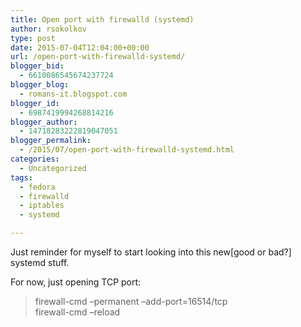 ```yaml
---
title: Open port with firewalld (systemd)
author: rsokolkov
type: post
date: 2015-07-04T12:04:00+00:00
url: /open-port-with-firewalld-systemd/
blogger_bid:
  - 6610086545674237724
blogger_blog:
  - romans-it.blogspot.com
blogger_id:
  - 6987419994268814216
blogger_author:
  - 14718283222819047051
blogger_permalink:
  - /2015/07/open-port-with-firewalld-systemd.html
categories:
  - Uncategorized
tags:
  - fedora
  - firewalld
  - iptables
  - systemd

---
```

<div dir="ltr" style="text-align: left;" trbidi="on">
  Just reminder for myself to start looking into this new[good or bad?] systemd stuff.</p> 
  
  <p>
    For now, just opening TCP port:
  </p>
  
  <blockquote class="tr_bq">
    <p>
      firewall-cmd &#8211;permanent &#8211;add-port=16514/tcp<br />firewall-cmd &#8211;reload
    </p>
  </blockquote>
</div>